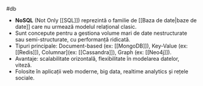 #db
- **NoSQL** (Not Only [[SQL]]) reprezintă o familie de [[Baza de date|baze de date]] care nu urmează modelul relațional clasic.
- Sunt concepute pentru a gestiona volume mari de date nestructurate sau semi-structurate, cu performanță ridicată.
- Tipuri principale: Document-based (ex: [[MongoDB]]), Key-Value (ex: [[Redis]]), Columnar](ex: [[Cassandra]]), Graph (ex: [[Neo4j]]).
- Avantaje: scalabilitate orizontală, flexibilitate în modelarea datelor, viteză.
- Folosite în aplicații web moderne, big data, realtime analytics și rețele sociale.

